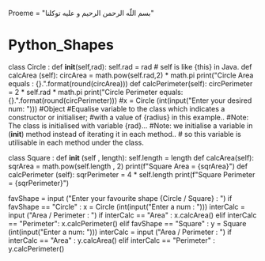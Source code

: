 Proeme =                                                       "بسم اللّه الرحمن الرحيم و عليه توكلنا"
# Python_Shapes
class Circle :
    def __init__(self,rad):
        self.rad = rad  # self is like {this} in Java.
    def calcArea (self):
        circArea = math.pow(self.rad,2) * math.pi
        print("Circle Area equals : {}.".format(round(circArea)))
    def calcPerimeter(self):
        circPerimeter = 2 * self.rad * math.pi
        print("Circle Perimeter equals: {}.".format(round(circPerimeter)))
#x = Circle (int(input("Enter your desired num: "))) #Object
               #Equalise variable <x> to the class which indicates a constructor or initialiser;
               #with a value of {radius} in this example..
        #Note: The class is initialised with variable {rad}...
        #Note: we initialise a variable in (__init__) method instead of iterating it in each method..
        #      so this variable is utilisable in each method under the class.


class Square :
    def __init__ (self , length):
        self.length = length
    def calcArea(self):
        sqrArea = math.pow(self.length , 2)
        print(f"Square Area = {sqrArea}")
    def calcPerimeter (self):
        sqrPerimeter = 4 * self.length
        print(f"Square Perimeter = {sqrPerimeter}")

favShape = input ("Enter your favourite shape {Circle / Square} : ")
if favShape == "Circle" :
    x = Circle (int(input("Enter a num : ")))
    interCalc = input ("Area / Perimeter : ")
    if interCalc == "Area" :
        x.calcArea()
    elif interCalc == "Perimeter":
        x.calcPerimeter()
elif favShape == "Square" :
    y = Square (int(input("Enter a num: ")))
    interCalc = input ("Area / Perimeter : ")
    if interCalc == "Area" :
        y.calcArea()
    elif interCalc == "Perimeter" :
        y.calcPerimeter()
